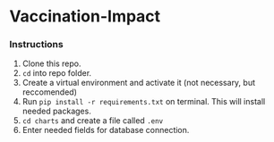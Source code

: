 # Vaccination-Impact

### Instructions
1. Clone this repo.
2. `cd` into repo folder.
3. Create a virtual environment and activate it (not necessary, but reccomended)
4. Run `pip install -r requirements.txt` on terminal. This will install needed packages.
5. `cd charts` and create a file called `.env`
6. Enter needed fields for database connection.